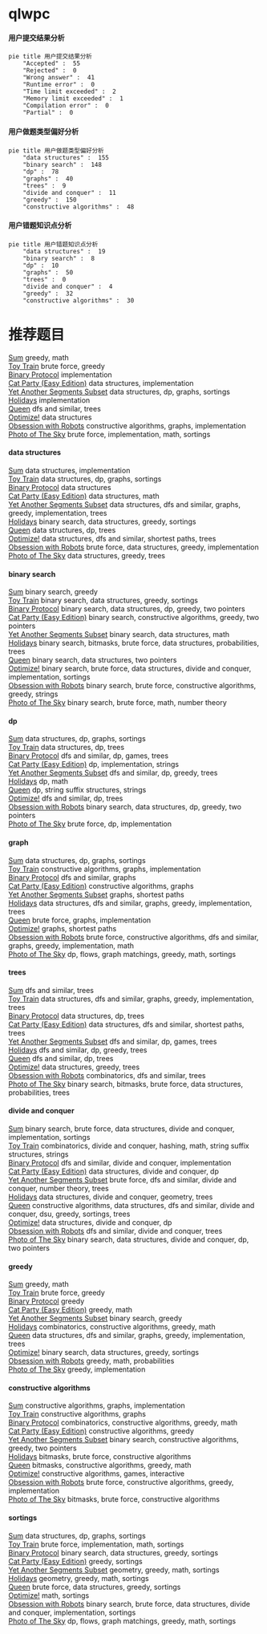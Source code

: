 # qlwpc
<!-- tabs:start -->
#### **用户提交结果分析**

```mermaid
pie title 用户提交结果分析
    "Accepted" :  55
    "Rejected" :  0
    "Wrong answer" :  41
    "Runtime error" :  0
    "Time limit exceeded" :  2
    "Memory limit exceeded" :  1
    "Compilation error" :  0
    "Partial" :  0
```
#### **用户做题类型偏好分析**

```mermaid
pie title 用户做题类型偏好分析
    "data structures" :  155
    "binary search" :  148
    "dp" :  78
    "graphs" :  40
    "trees" :  9
    "divide and conquer" :  11
    "greedy" :  150
    "constructive algorithms" :  48
```
#### **用户错题知识点分析**

```mermaid
pie title 用户错题知识点分析
    "data structures" :  19
    "binary search" :  8
    "dp" :  10
    "graphs" :  50
    "trees" :  0
    "divide and conquer" :  4
    "greedy" :  32
    "constructive algorithms" :  30
```
<!-- tabs:end -->
# 推荐题目
[Sum](http://codeforces.com/problemset/problem/257/D)		greedy,
                        math		  
[Toy Train](http://codeforces.com/problemset/problem/1129/A2)		brute force,
                        greedy		  
[Binary Protocol](http://codeforces.com/problemset/problem/825/A)		implementation		  
[Cat Party (Easy Edition)](http://codeforces.com/problemset/problem/1163/B1)		data structures,
                        implementation		  
[Yet Another Segments Subset](http://codeforces.com/problemset/problem/1399/F)		data structures,
                        dp,
                        graphs,
                        sortings		  
[Holidays](http://codeforces.com/problemset/problem/44/C)		implementation		  
[Queen](http://codeforces.com/problemset/problem/1143/C)		dfs and similar,
                        trees		  
[Optimize!](http://codeforces.com/problemset/problem/338/E)		data structures		  
[Obsession with Robots](http://codeforces.com/problemset/problem/8/B)		constructive algorithms,
                        graphs,
                        implementation		  
[Photo of The Sky](https://codeforces.com/contest/1013/problem/C)		brute force,
                        implementation,
                        math,
                        sortings		  
<!-- tabs:start -->
#### **data structures**
[Sum](http://codeforces.com/problemset/problem/1163/B1)		data structures,
                        implementation		  
[Toy Train](http://codeforces.com/problemset/problem/1399/F)		data structures,
                        dp,
                        graphs,
                        sortings		  
[Binary Protocol](http://codeforces.com/problemset/problem/338/E)		data structures		  
[Cat Party (Easy Edition)](http://codeforces.com/problemset/problem/701/B)		data structures,
                        math		  
[Yet Another Segments Subset](http://codeforces.com/problemset/problem/1388/D)		data structures,
                        dfs and similar,
                        graphs,
                        greedy,
                        implementation,
                        trees		  
[Holidays](http://codeforces.com/problemset/problem/377/B)		binary search,
                        data structures,
                        greedy,
                        sortings		  
[Queen](https://codeforces.com/contest/1084/problem/D)		data structures,
                        dp,
                        trees		  
[Optimize!](http://codeforces.com/problemset/problem/1304/E)		data structures,
                        dfs and similar,
                        shortest paths,
                        trees		  
[Obsession with Robots](http://codeforces.com/problemset/problem/1495/E)		brute force,
                        data structures,
                        greedy,
                        implementation		  
[Photo of The Sky](http://codeforces.com/problemset/problem/821/C)		data structures,
                        greedy,
                        trees		  
#### **binary search**
[Sum](http://codeforces.com/problemset/problem/1132/D)		binary search,
                        greedy		  
[Toy Train](http://codeforces.com/problemset/problem/377/B)		binary search,
                        data structures,
                        greedy,
                        sortings		  
[Binary Protocol](http://codeforces.com/problemset/problem/1492/C)		binary search,
                        data structures,
                        dp,
                        greedy,
                        two pointers		  
[Cat Party (Easy Edition)](http://codeforces.com/problemset/problem/1463/D)		binary search,
                        constructive algorithms,
                        greedy,
                        two pointers		  
[Yet Another Segments Subset](http://codeforces.com/problemset/problem/1490/G)		binary search,
                        data structures,
                        math		  
[Holidays](http://codeforces.com/problemset/problem/1479/D)		binary search,
                        bitmasks,
                        brute force,
                        data structures,
                        probabilities,
                        trees		  
[Queen](http://codeforces.com/problemset/problem/1436/E)		binary search,
                        data structures,
                        two pointers		  
[Optimize!](http://codeforces.com/problemset/problem/1461/D)		binary search,
                        brute force,
                        data structures,
                        divide and conquer,
                        implementation,
                        sortings		  
[Obsession with Robots](http://codeforces.com/problemset/problem/1493/C)		binary search,
                        brute force,
                        constructive algorithms,
                        greedy,
                        strings		  
[Photo of The Sky](http://codeforces.com/problemset/problem/1487/D)		binary search,
                        brute force,
                        math,
                        number theory		  
#### **dp**
[Sum](http://codeforces.com/problemset/problem/1399/F)		data structures,
                        dp,
                        graphs,
                        sortings		  
[Toy Train](https://codeforces.com/contest/1084/problem/D)		data structures,
                        dp,
                        trees		  
[Binary Protocol](http://codeforces.com/problemset/problem/1404/B)		dfs and similar,
                        dp,
                        games,
                        trees		  
[Cat Party (Easy Edition)](http://codeforces.com/problemset/problem/1149/B)		dp,
                        implementation,
                        strings		  
[Yet Another Segments Subset](http://codeforces.com/problemset/problem/274/B)		dfs and similar,
                        dp,
                        greedy,
                        trees		  
[Holidays](http://codeforces.com/problemset/problem/1182/A)		dp,
                        math		  
[Queen](http://codeforces.com/problemset/problem/932/G)		dp,
                        string suffix structures,
                        strings		  
[Optimize!](http://codeforces.com/problemset/problem/1187/E)		dfs and similar,
                        dp,
                        trees		  
[Obsession with Robots](http://codeforces.com/problemset/problem/1492/C)		binary search,
                        data structures,
                        dp,
                        greedy,
                        two pointers		  
[Photo of The Sky](https://codeforces.com/contest/1457/problem/C)		brute force,
                        dp,
                        implementation		  
#### **graph**
[Sum](http://codeforces.com/problemset/problem/1399/F)		data structures,
                        dp,
                        graphs,
                        sortings		  
[Toy Train](http://codeforces.com/problemset/problem/8/B)		constructive algorithms,
                        graphs,
                        implementation		  
[Binary Protocol](https://codeforces.com/contest/108/problem/C)		dfs and similar,
                        graphs		  
[Cat Party (Easy Edition)](http://codeforces.com/problemset/problem/1242/E)		constructive algorithms,
                        graphs		  
[Yet Another Segments Subset](http://codeforces.com/problemset/problem/25/C)		graphs,
                        shortest paths		  
[Holidays](http://codeforces.com/problemset/problem/1388/D)		data structures,
                        dfs and similar,
                        graphs,
                        greedy,
                        implementation,
                        trees		  
[Queen](http://codeforces.com/problemset/problem/1510/K)		brute force,
                        graphs,
                        implementation		  
[Optimize!](https://codeforces.com/contest/1483/problem/D)		graphs,
                        shortest paths		  
[Obsession with Robots](http://codeforces.com/problemset/problem/1487/C)		brute force,
                        constructive algorithms,
                        dfs and similar,
                        graphs,
                        greedy,
                        implementation,
                        math		  
[Photo of The Sky](http://codeforces.com/problemset/problem/1437/C)		dp,
                        flows,
                        graph matchings,
                        greedy,
                        math,
                        sortings		  
#### **trees**
[Sum](http://codeforces.com/problemset/problem/1143/C)		dfs and similar,
                        trees		  
[Toy Train](http://codeforces.com/problemset/problem/1388/D)		data structures,
                        dfs and similar,
                        graphs,
                        greedy,
                        implementation,
                        trees		  
[Binary Protocol](https://codeforces.com/contest/1084/problem/D)		data structures,
                        dp,
                        trees		  
[Cat Party (Easy Edition)](http://codeforces.com/problemset/problem/1304/E)		data structures,
                        dfs and similar,
                        shortest paths,
                        trees		  
[Yet Another Segments Subset](http://codeforces.com/problemset/problem/1404/B)		dfs and similar,
                        dp,
                        games,
                        trees		  
[Holidays](http://codeforces.com/problemset/problem/274/B)		dfs and similar,
                        dp,
                        greedy,
                        trees		  
[Queen](http://codeforces.com/problemset/problem/1187/E)		dfs and similar,
                        dp,
                        trees		  
[Optimize!](http://codeforces.com/problemset/problem/821/C)		data structures,
                        greedy,
                        trees		  
[Obsession with Robots](http://codeforces.com/problemset/problem/288/D)		combinatorics,
                        dfs and similar,
                        trees		  
[Photo of The Sky](http://codeforces.com/problemset/problem/1479/D)		binary search,
                        bitmasks,
                        brute force,
                        data structures,
                        probabilities,
                        trees		  
#### **divide and conquer**
[Sum](http://codeforces.com/problemset/problem/1461/D)		binary search,
                        brute force,
                        data structures,
                        divide and conquer,
                        implementation,
                        sortings		  
[Toy Train](http://codeforces.com/problemset/problem/1466/G)		combinatorics,
                        divide and conquer,
                        hashing,
                        math,
                        string suffix structures,
                        strings		  
[Binary Protocol](http://codeforces.com/problemset/problem/1490/D)		dfs and similar,
                        divide and conquer,
                        implementation		  
[Cat Party (Easy Edition)](https://codeforces.com/contest/1483/problem/C)		data structures,
                        divide and conquer,
                        dp		  
[Yet Another Segments Subset](http://codeforces.com/problemset/problem/1491/E)		brute force,
                        dfs and similar,
                        divide and conquer,
                        number theory,
                        trees		  
[Holidays](http://codeforces.com/problemset/problem/1303/G)		data structures,
                        divide and conquer,
                        geometry,
                        trees		  
[Queen](http://codeforces.com/problemset/problem/1494/D)		constructive algorithms,
                        data structures,
                        dfs and similar,
                        divide and conquer,
                        dsu,
                        greedy,
                        sortings,
                        trees		  
[Optimize!](http://codeforces.com/problemset/problem/1482/E)		data structures,
                        divide and conquer,
                        dp		  
[Obsession with Robots](http://codeforces.com/problemset/problem/566/C)		dfs and similar,
                        divide and conquer,
                        trees		  
[Photo of The Sky](http://codeforces.com/problemset/problem/1428/F)		binary search,
                        data structures,
                        divide and conquer,
                        dp,
                        two pointers		  
#### **greedy**
[Sum](http://codeforces.com/problemset/problem/257/D)		greedy,
                        math		  
[Toy Train](http://codeforces.com/problemset/problem/1129/A2)		brute force,
                        greedy		  
[Binary Protocol](http://codeforces.com/problemset/problem/253/A)		greedy		  
[Cat Party (Easy Edition)](http://codeforces.com/problemset/problem/282/B)		greedy,
                        math		  
[Yet Another Segments Subset](http://codeforces.com/problemset/problem/1132/D)		binary search,
                        greedy		  
[Holidays](http://codeforces.com/problemset/problem/478/B)		combinatorics,
                        constructive algorithms,
                        greedy,
                        math		  
[Queen](http://codeforces.com/problemset/problem/1388/D)		data structures,
                        dfs and similar,
                        graphs,
                        greedy,
                        implementation,
                        trees		  
[Optimize!](http://codeforces.com/problemset/problem/377/B)		binary search,
                        data structures,
                        greedy,
                        sortings		  
[Obsession with Robots](http://codeforces.com/problemset/problem/442/B)		greedy,
                        math,
                        probabilities		  
[Photo of The Sky](https://codeforces.com/contest/956/problem/A)		greedy,
                        implementation		  
#### **constructive algorithms**
[Sum](http://codeforces.com/problemset/problem/8/B)		constructive algorithms,
                        graphs,
                        implementation		  
[Toy Train](http://codeforces.com/problemset/problem/1242/E)		constructive algorithms,
                        graphs		  
[Binary Protocol](http://codeforces.com/problemset/problem/478/B)		combinatorics,
                        constructive algorithms,
                        greedy,
                        math		  
[Cat Party (Easy Edition)](http://codeforces.com/problemset/problem/1493/A)		constructive algorithms,
                        greedy		  
[Yet Another Segments Subset](http://codeforces.com/problemset/problem/1463/D)		binary search,
                        constructive algorithms,
                        greedy,
                        two pointers		  
[Holidays](https://codeforces.com/contest/1456/problem/B)		bitmasks,
                        brute force,
                        constructive algorithms		  
[Queen](http://codeforces.com/problemset/problem/1492/D)		bitmasks,
                        constructive algorithms,
                        greedy,
                        math		  
[Optimize!](https://codeforces.com/contest/1504/problem/D)		constructive algorithms,
                        games,
                        interactive		  
[Obsession with Robots](https://codeforces.com/contest/1483/problem/A)		brute force,
                        constructive algorithms,
                        greedy,
                        implementation		  
[Photo of The Sky](https://codeforces.com/contest/1457/problem/D)		bitmasks,
                        brute force,
                        constructive algorithms		  
#### **sortings**
[Sum](http://codeforces.com/problemset/problem/1399/F)		data structures,
                        dp,
                        graphs,
                        sortings		  
[Toy Train](https://codeforces.com/contest/1013/problem/C)		brute force,
                        implementation,
                        math,
                        sortings		  
[Binary Protocol](http://codeforces.com/problemset/problem/377/B)		binary search,
                        data structures,
                        greedy,
                        sortings		  
[Cat Party (Easy Edition)](http://codeforces.com/problemset/problem/1418/B)		greedy,
                        sortings		  
[Yet Another Segments Subset](https://codeforces.com/contest/1496/problem/C)		geometry,
                        greedy,
                        math,
                        sortings		  
[Holidays](http://codeforces.com/problemset/problem/1495/A)		geometry,
                        greedy,
                        math,
                        sortings		  
[Queen](http://codeforces.com/problemset/problem/1497/A)		brute force,
                        data structures,
                        greedy,
                        sortings		  
[Optimize!](http://codeforces.com/problemset/problem/1427/A)		math,
                        sortings		  
[Obsession with Robots](http://codeforces.com/problemset/problem/1461/D)		binary search,
                        brute force,
                        data structures,
                        divide and conquer,
                        implementation,
                        sortings		  
[Photo of The Sky](http://codeforces.com/problemset/problem/1437/C)		dp,
                        flows,
                        graph matchings,
                        greedy,
                        math,
                        sortings		  
<!-- tabs:end -->
